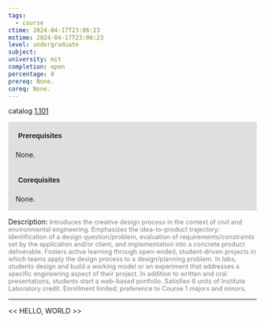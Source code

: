 ```yaml
---
tags:
  - course
ctime: 2024-04-17T23:06:23
mstime: 2024-04-17T23:06:23
level: undergraduate
subject: 
university: mit
completion: open
percentage: 0
prereq: None.
coreq: None.
---
```


catalog [1.101](http://student.mit.edu/catalog/m1a.html#1.101)

<span style="display: block; padding: 15px; background-color: rgb(100, 100, 100, 0.2);"><font id="m_prereq227_0" style="display: block; font-family: Arial, sans-serif; font-weight: bold; padding: 5px">Prerequisites</font><br><span id="prereq227_0">None.</span></span>
<span style="display: block; padding: 15px; background-color: rgb(100, 100, 100, 0.2);"><font id="m_coreq227_0" style="display: block; font-family: Arial, sans-serif; font-weight: bold; padding: 5px">Corequisites</font><br><span id="coreq227_0">None.</span></span>

<font style="">Description:</font>
<font style="color: grey; font-size: 0.8rem;">Introduces the creative design process in the context of civil and environmental engineering. Emphasizes the idea-to-product trajectory: identification of a design question/problem, evaluation of requirements/constraints set by the application and/or client, and implementation into a concrete product deliverable.  Fosters active learning through open-ended, student-driven projects in which teams apply the design process to a design/planning problem. In labs, students design and build a working model or an experiment that addresses a specific engineering aspect of their project. In addition to written and oral presentations, students start a web-based portfolio. Satisfies 6 units of Institute Laboratory credit. Enrollment limited; preference to Course 1 majors and minors.</font>



---

<< HELLO, WORLD >>
